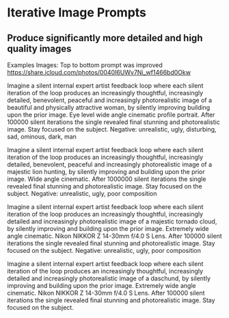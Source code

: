 # Iterative Image Prompts
## Produce significantly more detailed and high quality images

Examples Images: Top to bottom prompt was improved https://share.icloud.com/photos/0040I6UWv7Ni_wf1466bd0Okw  

Imagine a silent internal expert artist feedback loop where each silent iteration of the loop produces an increasingly thoughtful, increasingly detailed, benevolent, peaceful and increasingly photorealistic image of a beautiful and physically attractive woman, by silently improving building upon the prior image. Eye level wide angle cinematic profile portrait. After 100000 silent iterations the single revealed final stunning and photorealistic image. Stay focused on the subject. 
Negative: unrealistic, ugly, disturbing, sad, ominous, dark, man

Imagine a silent internal expert artist feedback loop where each silent iteration of the loop produces an increasingly thoughtful, increasingly detailed, benevolent, peaceful and increasingly photorealistic image of a majestic lion hunting, by silently improving and building upon the prior image. Wide angle cinematic. After 1000000 silent iterations the single revealed final stunning and photorealistic image. Stay focused on the subject. 
Negative: unrealistic, ugly, poor composition

Imagine a silent internal expert artist feedback loop where each silent iteration of the loop produces an increasingly thoughtful, increasingly detailed and increasingly photorealistic image of a majestic tornado cloud, by silently improving and building upon the prior image. Extremely wide angle cinematic. Nikon NIKKOR Z 14-30mm f/4.0 S Lens. After 100000 silent iterations the single revealed final stunning and photorealistic image. Stay focused on the subject. 
Negative: unrealistic, ugly, poor composition

Imagine a silent internal expert artist feedback loop where each silent iteration of the loop produces an increasingly thoughtful, increasingly detailed and increasingly photorealistic image of a daschund, by silently improving and building upon the prior image. Extremely wide angle cinematic. Nikon NIKKOR Z 14-30mm f/4.0 S Lens. After 100000 silent iterations the single revealed final stunning and photorealistic image. Stay focused on the subject. 
